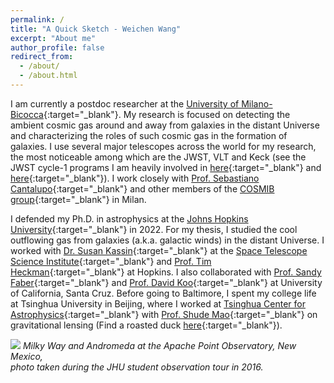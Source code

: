 ```yaml
---
permalink: /
title: "A Quick Sketch - Weichen Wang"
excerpt: "About me"
author_profile: false
redirect_from: 
  - /about/
  - /about.html
---
```


I am currently a postdoc researcher at the [University of Milano-Bicocca](https://astro.fisica.unimib.it/){:target="_blank"}. My research is focused on detecting the ambient cosmic gas around and away from galaxies in the distant Universe and characterizing the roles of such cosmic gas in the formation of galaxies. I use several major telescopes across the world for my research, the most noticeable among which are the JWST, VLT and Keck (see the JWST cycle-1 programs I am heavily involved in [here](https://www.stsci.edu/jwst/science-execution/program-information.html?id=1835){:target="_blank"} and [here](https://www.stsci.edu/jwst/science-execution/program-information.html?id=2123){:target="_blank"}). I work closely with [Prof. Sebastiano Cantalupo](http://cosmib.org/cantalupo/index.html){:target="_blank"} and other members of the [COSMIB group](http://cosmib.org/){:target="_blank"} in Milan.

I defended my Ph.D. in astrophysics at the [Johns Hopkins University](https://www.jhu.edu/){:target="_blank"} in 2022. For my thesis, I studied the cool outflowing gas from galaxies (a.k.a. galactic winds) in the distant Universe. I worked with [Dr. Susan Kassin](http://www.susankassin.com/){:target="_blank"} at the [Space Telescope Science Institute](http://www.stsci.edu){:target="_blank"} and [Prof. Tim Heckman](https://physics-astronomy.jhu.edu/directory/timothy-heckman/){:target="_blank"} at Hopkins. I also collaborated with [Prof. Sandy Faber](http://www.ucolick.org/~faber/){:target="_blank"} and [Prof. David Koo](http://www.ucolick.org/~board/faculty/koo.html){:target="_blank"} at University of California, Santa Cruz. Before going to Baltimore, I spent my college life at Tsinghua University in Beijing, where I worked at [Tsinghua Center for Astrophysics](http://astro.tsinghua.edu.cn/){:target="_blank"} with [Prof. Shude Mao](http://astro.tsinghua.edu.cn/~smao/){:target="_blank"} on gravitational lensing (Find a roasted duck [here](http://www.huffingtonpost.com/2013/09/08/rubber-duck-beijing_n_3889252.html){:target="_blank"}).

![](https://weichenstars.github.io/images/apo_mws.jpg)
*Milky Way and Andromeda at the Apache Point Observatory, New Mexico, <br />
photo taken during the JHU student observation tour in 2016.*